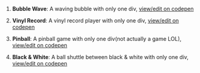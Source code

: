1. **Bubble Wave**:
A waving bubble with only one div, [view/edit on codepen](https://codepen.io/ChrisChan1213/pen/aboNBpX)

2. **Vinyl Record**:
A vinyl record player with only one div, [view/edit on codepen](https://codepen.io/ChrisChan1213/pen/ZEzWPwG)

3. **Pinball**:
A pinball game with only one div(not actually a game LOL), [view/edit on codepen](https://codepen.io/ChrisChan1213/pen/RwbaOaY)

4. **Black & White**:
A ball shuttle between black & white with only one div, [view/edit on codepen](https://codepen.io/ChrisChan1213/pen/xxKVoZb)
